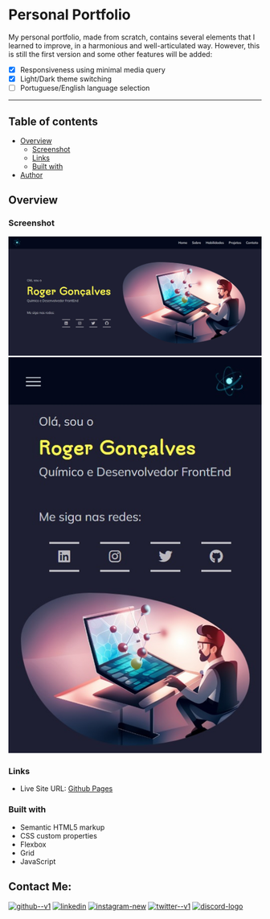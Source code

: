# Personal Portfolio

My personal portfolio, made from scratch, contains several elements that I learned to improve, in a harmonious and well-articulated way. However, this is still the first version and some other features will be added:

- [x] Responsiveness using minimal media query
- [x] Light/Dark theme switching
- [ ] Portuguese/English language selection

_____

## Table of contents

- [Overview](#overview)
	- [Screenshot](#screenshot)
	- [Links](#links)
	- [Built with](#built-with)
- [Author](#author)

## Overview
### Screenshot

![](./src/images/screenshot_desktop.jpeg) 
![](./src/images/screenshot_mobile.jpeg)

### Links
- Live Site URL: [Github Pages](https://gabirueitz.github.io/portfolio/)

### Built with
- Semantic HTML5 markup
- CSS custom properties
- Flexbox
- Grid
- JavaScript

## Contact Me:
[<img width="48" height="48" src="https://img.icons8.com/color/48/github--v1.png" alt="github--v1"/>](https://github.com/gabirueitz) [<img width="48" height="48" src="https://img.icons8.com/color/48/linkedin.png" alt="linkedin"/>](https://www.linkedin.com/in/roger-gabiru-goncalves/) [<img width="48" height="48" src="https://img.icons8.com/fluency/48/instagram-new.png" alt="instagram-new"/>](https://www.instagram.com/gabirueitz/) [<img width="48" height="48" src="https://img.icons8.com/color/48/twitter--v1.png" alt="twitter--v1"/>](https://www.twitter.com/gabirueitz) [<img width="48" height="48" src="https://img.icons8.com/color/48/discord-logo.png" alt="discord-logo"/>](https://discord.com/users/697486281596207126)